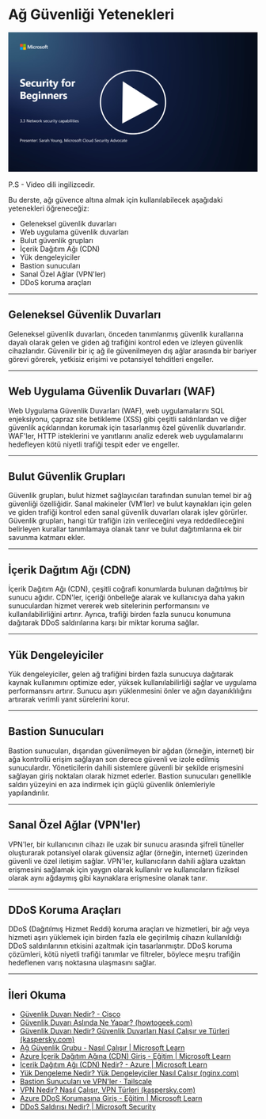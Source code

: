 # Ağ Güvenliği Yetenekleri

[![Videoyu İzle](images/3-3_placeholder.png)](https://learn-video.azurefd.net/vod/player?id=b2a4a548-d129-4add-ba68-eca416ec65bc)

P.S - Video dili ingilizcedir.

Bu derste, ağı güvence altına almak için kullanılabilecek aşağıdaki yetenekleri öğreneceğiz:

- Geleneksel güvenlik duvarları  
- Web uygulama güvenlik duvarları  
- Bulut güvenlik grupları  
- İçerik Dağıtım Ağı (CDN)  
- Yük dengeleyiciler  
- Bastion sunucuları  
- Sanal Özel Ağlar (VPN'ler)  
- DDoS koruma araçları  

---

## Geleneksel Güvenlik Duvarları

Geleneksel güvenlik duvarları, önceden tanımlanmış güvenlik kurallarına dayalı olarak gelen ve giden ağ trafiğini kontrol eden ve izleyen güvenlik cihazlarıdır. Güvenilir bir iç ağ ile güvenilmeyen dış ağlar arasında bir bariyer görevi görerek, yetkisiz erişimi ve potansiyel tehditleri engeller.

---

## Web Uygulama Güvenlik Duvarları (WAF)

Web Uygulama Güvenlik Duvarları (WAF), web uygulamalarını SQL enjeksiyonu, çapraz site betikleme (XSS) gibi çeşitli saldırılardan ve diğer güvenlik açıklarından korumak için tasarlanmış özel güvenlik duvarlarıdır. WAF'ler, HTTP isteklerini ve yanıtlarını analiz ederek web uygulamalarını hedefleyen kötü niyetli trafiği tespit eder ve engeller.

---

## Bulut Güvenlik Grupları

Güvenlik grupları, bulut hizmet sağlayıcıları tarafından sunulan temel bir ağ güvenliği özelliğidir. Sanal makineler (VM'ler) ve bulut kaynakları için gelen ve giden trafiği kontrol eden sanal güvenlik duvarları olarak işlev görürler. Güvenlik grupları, hangi tür trafiğin izin verileceğini veya reddedileceğini belirleyen kurallar tanımlamaya olanak tanır ve bulut dağıtımlarına ek bir savunma katmanı ekler.

---

## İçerik Dağıtım Ağı (CDN)

İçerik Dağıtım Ağı (CDN), çeşitli coğrafi konumlarda bulunan dağıtılmış bir sunucu ağıdır. CDN'ler, içeriği önbelleğe alarak ve kullanıcıya daha yakın sunuculardan hizmet vererek web sitelerinin performansını ve kullanılabilirliğini artırır. Ayrıca, trafiği birden fazla sunucu konumuna dağıtarak DDoS saldırılarına karşı bir miktar koruma sağlar.

---

## Yük Dengeleyiciler

Yük dengeleyiciler, gelen ağ trafiğini birden fazla sunucuya dağıtarak kaynak kullanımını optimize eder, yüksek kullanılabilirliği sağlar ve uygulama performansını artırır. Sunucu aşırı yüklenmesini önler ve ağın dayanıklılığını artırarak verimli yanıt sürelerini korur.

---

## Bastion Sunucuları

Bastion sunucuları, dışarıdan güvenilmeyen bir ağdan (örneğin, internet) bir ağa kontrollü erişim sağlayan son derece güvenli ve izole edilmiş sunuculardır. Yöneticilerin dahili sistemlere güvenli bir şekilde erişmesini sağlayan giriş noktaları olarak hizmet ederler. Bastion sunucuları genellikle saldırı yüzeyini en aza indirmek için güçlü güvenlik önlemleriyle yapılandırılır.

---

## Sanal Özel Ağlar (VPN'ler)

VPN'ler, bir kullanıcının cihazı ile uzak bir sunucu arasında şifreli tüneller oluşturarak potansiyel olarak güvensiz ağlar (örneğin, internet) üzerinden güvenli ve özel iletişim sağlar. VPN'ler, kullanıcıların dahili ağlara uzaktan erişmesini sağlamak için yaygın olarak kullanılır ve kullanıcıların fiziksel olarak aynı ağdaymış gibi kaynaklara erişmesine olanak tanır.

---

## DDoS Koruma Araçları

DDoS (Dağıtılmış Hizmet Reddi) koruma araçları ve hizmetleri, bir ağı veya hizmeti aşırı yüklemek için birden fazla ele geçirilmiş cihazın kullanıldığı DDoS saldırılarının etkisini azaltmak için tasarlanmıştır. DDoS koruma çözümleri, kötü niyetli trafiği tanımlar ve filtreler, böylece meşru trafiğin hedeflenen varış noktasına ulaşmasını sağlar.

---

## İleri Okuma

- [Güvenlik Duvarı Nedir? - Cisco](https://www.cisco.com/c/en/us/products/security/firewalls/what-is-a-firewall.html#~types-of-firewalls)  
- [Güvenlik Duvarı Aslında Ne Yapar? (howtogeek.com)](https://www.howtogeek.com/144269/htg-explains-what-firewalls-actually-do/)  
- [Güvenlik Duvarı Nedir? Güvenlik Duvarları Nasıl Çalışır ve Türleri (kaspersky.com)](https://www.kaspersky.com/resource-center/definitions/firewall)  
- [Ağ Güvenlik Grubu - Nasıl Çalışır | Microsoft Learn](https://learn.microsoft.com/azure/virtual-network/network-security-group-how-it-works)  
- [Azure İçerik Dağıtım Ağına (CDN) Giriş - Eğitim | Microsoft Learn](https://learn.microsoft.com/training/modules/intro-to-azure-content-delivery-network/?WT.mc_id=academic-96948-sayoung)  
- [İçerik Dağıtım Ağı (CDN) Nedir? - Azure | Microsoft Learn](https://learn.microsoft.com/azure/cdn/cdn-overview?WT.mc_id=academic-96948-sayoung)  
- [Yük Dengeleme Nedir? Yük Dengeleyiciler Nasıl Çalışır (nginx.com)](https://www.nginx.com/resources/glossary/load-balancing/)  
- [Bastion Sunucuları ve VPN'ler · Tailscale](https://tailscale.com/learn/bastion-hosts-vs-vpns/)  
- [VPN Nedir? Nasıl Çalışır, VPN Türleri (kaspersky.com)](https://www.kaspersky.com/resource-center/definitions/what-is-a-vpn)  
- [Azure DDoS Korumasına Giriş - Eğitim | Microsoft Learn](https://learn.microsoft.com/training/modules/introduction-azure-ddos-protection/?WT.mc_id=academic-96948-sayoung)  
- [DDoS Saldırısı Nedir? | Microsoft Security](https://www.microsoft.com/security/business/security-101/what-is-a-ddos-attack?WT.mc_id=academic-96948-sayoung)
